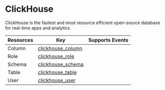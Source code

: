 ClickHouse
==========
ClickHouse is the fastest and most resource efficient open-source database for real-time apps and analytics.

| **Resources** | **Key**                                     | **Supports Events** |
| ------------- | ------------------------------------------- | ------------------- |
| Column        | [clickhouse\_column](clickhouse\_column.md) |                     |
| Role          | [clickhouse\_role](clickhouse\_role.md)     |                     |
| Schema        | [clickhouse\_schema](clickhouse\_schema.md) |                     |
| Table         | [clickhouse\_table](clickhouse\_table.md)   |                     |
| User          | [clickhouse\_user](clickhouse\_user.md)     |                     |
